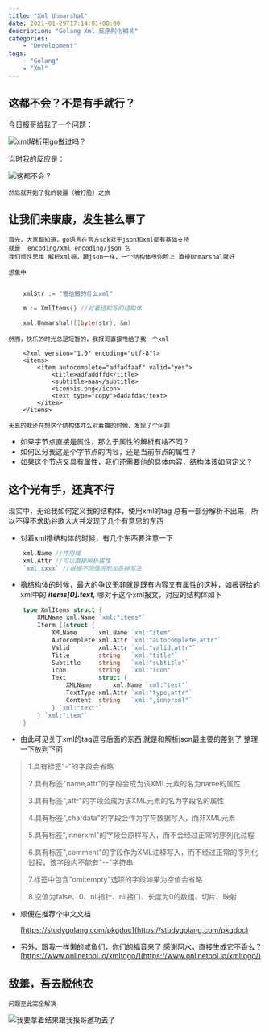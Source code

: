 ```yaml
---
title: "Xml Unmarshal"
date: 2021-01-29T17:14:01+08:00
description: "Golang Xml 反序列化相关"
categories:
    - "Development"
tags:
    - "Golang"
    - "Xml"
---
```



## 这都不会？不是有手就行？

今日报哥给我了一个问题：

![](https://gitee.com/luanruisong/blog_img/raw/master//20210129171908.png)xml解析用go做过吗？
    
当时我的反应是：

![](https://gitee.com/luanruisong/blog_img/raw/master//20210129172846.png)这都不会？
    
    然后就开始了我的装逼（被打脸）之旅

## 让我们来康康，发生甚么事了
    
    首先，大家都知道，go语言在官方sdk对于json和xml都有基础支持  
    就是  encoding/xml encoding/json 包
    我们惯性思维 解析xml嘛，跟json一样，一个结构体甩你脸上 直接Unmarshal就好

    想象中

```go

    xmlStr := "管他娘的什么xml"

    m := XmlItems{} //对着结构写的结构体

    xml.Unmarshal([]byte(str), &m)

```

    然而，快乐的时光总是短暂的，我报哥直接甩给了我一个xml

```
    <?xml version="1.0" encoding="utf-8"?>
    <items>
        <item autocomplete="adfadfaaf" valid="yes">
            <title>adfaddffd</title>
            <subtitle>aaa</subtitle>
            <icon>is.png</icon>
            <text type="copy">dadafda</text>
        </item>
    </items>
```

    天真的我还在想这个结构体咋么对着撸的时候，发现了个问题

 * 如果字节点直接是属性，那么于属性的解析有啥不同？
 * 如何区分我这是个字节点的内容，还是当前节点的属性？
 * 如果这个节点又具有属性，我们还需要他的具体内容，结构体该如何定义？


## 这个光有手，还真不行

现实中，无论我如何定义我的结构体，使用xml的tag 总有一部分解析不出来，所以不得不求助谷歌大大并发现了几个有意思的东西

 * 对着xml撸结构体的时候，有几个东西要注意一下
  
```go
    xml.Name //作用域
    xml.Attr //可以直接解析属性
    `xml,xxxx` //根据不同情况附加各种写法
```

 * 撸结构体的时候，最大的争议无非就是既有内容又有属性的这种，如报哥给的xml中的 ***items[0].text,*** 哪对于这个xml报文，对应的结构体如下
  
```go
    type XmlItems struct {
        XMLName xml.Name `xml:"items"`
        Iterm []struct {
            XMLName      xml.Name `xml:"item"`
            Autocomplete xml.Attr `xml:"autocomplete,attr"`
            Valid        xml.Attr `xml:"valid,attr"`
            Title        string   `xml:"title"`
            Subtitle     string   `xml:"subtitle"`
            Icon         string   `xml:"icon"`
            Text         struct {
                XMLName      xml.Name `xml:"text"`
                TextType xml.Attr `xml:"type,attr"`
                Content  string   `xml:",innerxml"`
            } `xml:"text"`
        } `xml:"item"`
    }
```
* 由此可见关于xml的tag逗号后面的东西  就是和解析json最主要的差别了 整理一下放到下面
  
  
>
>
> 1.具有标签"-"的字段会省略
>
> 2.具有标签"name,attr"的字段会成为该XML元素的名为name的属性
>
> 3.具有标签",attr"的字段会成为该XML元素的名为字段名的属性
>
> 4.具有标签",chardata"的字段会作为字符数据写入，而非XML元素
>
> 5.具有标签",innerxml"的字段会原样写入，而不会经过正常的序列化过程
>
> 6.具有标签",comment"的字段作为XML注释写入，而不经过正常的序列化过程，该字段内不能有"--"字符串
>
> 7.标签中包含"omitempty"选项的字段如果为空值会省略
>
> 8.空值为false、0、nil指针、nil接口、长度为0的数组、切片、映射
>

 * 顺便在推荐个中文文档

    
    [https://studygolang.com/pkgdoc](https://studygolang.com/pkgdoc)


 * 另外，跟我一样懒的咸鱼们，你们的福音来了
    感谢阿水，直接生成它不香么？
    [https://www.onlinetool.io/xmltogo/](https://www.onlinetool.io/xmltogo/)


## 敌羞，吾去脱他衣

    问题至此完全解决

![](https://gitee.com/luanruisong/blog_img/raw/master//20210129175003.png)我要拿着结果跟我报哥邀功去了




